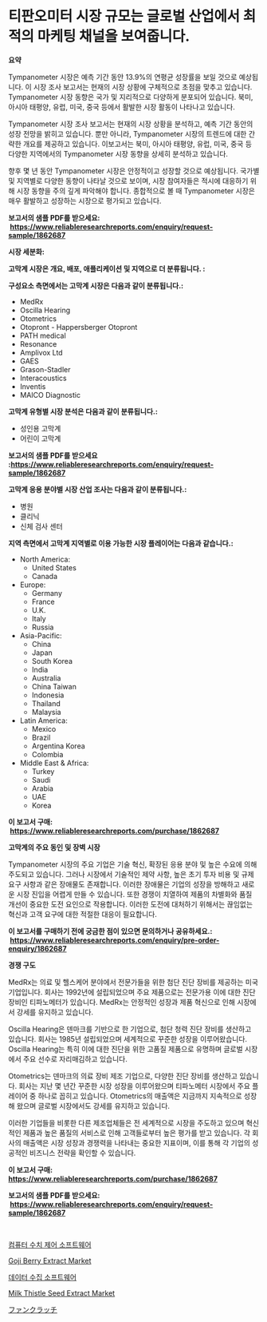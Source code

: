<p><h1>티판오미터 시장 규모는 글로벌 산업에서 최적의 마케팅 채널을 보여줍니다.</h1></p><p><strong>요약</strong></p>
<p><p>Tympanometer 시장은 예측 기간 동안 13.9%의 연평균 성장률을 보일 것으로 예상됩니다. 이 시장 조사 보고서는 현재의 시장 상황에 구체적으로 초점을 맞추고 있습니다. Tympanometer 시장 동향은 국가 및 지리적으로 다양하게 분포되어 있습니다. 북미, 아시아 태평양, 유럽, 미국, 중국 등에서 활발한 시장 활동이 나타나고 있습니다.</p><p>Tympanometer 시장 조사 보고서는 현재의 시장 상황을 분석하고, 예측 기간 동안의 성장 전망을 밝히고 있습니다. 뿐만 아니라, Tympanometer 시장의 트렌드에 대한 간략한 개요를 제공하고 있습니다. 이보고서는 북미, 아시아 태평양, 유럽, 미국, 중국 등 다양한 지역에서의 Tympanometer 시장 동향을 상세히 분석하고 있습니다.</p><p>향후 몇 년 동안 Tympanometer 시장은 안정적이고 성장할 것으로 예상됩니다. 국가별 및 지역별로 다양한 동향이 나타날 것으로 보이며, 시장 참여자들은 적시에 대응하기 위해 시장 동향을 주의 깊게 파악해야 합니다. 종합적으로 볼 때 Tympanometer 시장은 매우 활발하고 성장하는 시장으로 평가되고 있습니다.</p></p>
<p><strong>보고서의 샘플 PDF를 받으세요: &nbsp;<a href="https://www.reliableresearchreports.com/enquiry/request-sample/1862687">https://www.reliableresearchreports.com/enquiry/request-sample/1862687</a></strong></p>
<p><strong>시장 세분화:</strong></p>
<p><strong> 고막계 시장은 개요, 배포, 애플리케이션 및 지역으로 더 분류됩니다. :</strong></p>
<p><strong>구성요소 측면에서는 고막계 시장은 다음과 같이 분류됩니다.:</strong></p>
<p><ul><li>MedRx</li><li>Oscilla Hearing</li><li>Otometrics</li><li>Otopront - Happersberger Otopront</li><li>PATH medical</li><li>Resonance</li><li>Amplivox Ltd</li><li>GAES</li><li>Grason-Stadler</li><li>Interacoustics</li><li>Inventis</li><li>MAICO Diagnostic</li></ul></p>
<p><strong> 고막계 유형별 시장 분석은 다음과 같이 분류됩니다.:</strong></p>
<p><ul><li>성인용 고막계</li><li>어린이 고막계</li></ul></p>
<p><strong>보고서의 샘플 PDF를 받으세요 :<a href="https://www.reliableresearchreports.com/enquiry/request-sample/1862687">https://www.reliableresearchreports.com/enquiry/request-sample/1862687</a></strong></p>
<p><strong> 고막계 응용 분야별 시장 산업 조사는 다음과 같이 분류됩니다.:</strong></p>
<p><ul><li>병원</li><li>클리닉</li><li>신체 검사 센터</li></ul></p>
<p><strong>지역 측면에서 고막계 지역별로 이용 가능한 시장 플레이어는 다음과 같습니다.:</strong></p>
<p><ul>
    <li>
        North America:
        <ul>
            <li>United States</li>
            <li>Canada</li>
        </ul>
    </li>
    <li>
        Europe:
        <ul>
            <li>Germany</li>
            <li>France</li>
            <li>U.K.</li>
            <li>Italy</li>
            <li>Russia</li>
        </ul>
    </li>
    <li>
        Asia-Pacific:
        <ul>
            <li>China</li>
            <li>Japan</li>
            <li>South Korea</li>
            <li>India</li>
            <li>Australia</li>
            <li>China Taiwan</li>
            <li>Indonesia</li>
            <li>Thailand</li>
            <li>Malaysia</li>
        </ul>
    </li>
    <li>
        Latin America:
        <ul>
            <li>Mexico</li>
            <li>Brazil</li>
            <li>Argentina Korea</li>
            <li>Colombia</li>
        </ul>
    </li>
    <li>
        Middle East & Africa:
        <ul>
            <li>Turkey</li>
            <li>Saudi</li>
            <li>Arabia</li>
            <li>UAE</li>
            <li>Korea</li>
        </ul>
    </li>
    </ul></p>
<p><strong>이 보고서 구매: &nbsp;<a href="https://www.reliableresearchreports.com/purchase/1862687">https://www.reliableresearchreports.com/purchase/1862687</a></strong></p>
<p><strong>고막계의 주요 동인 및 장벽 시장</strong></p>
<p><p>Tympanometer 시장의 주요 기업은 기술 혁신, 확장된 응용 분야 및 높은 수요에 의해 주도되고 있습니다. 그러나 시장에서 기술적인 제약 사항, 높은 초기 투자 비용 및 규제 요구 사항과 같은 장애물도 존재합니다. 이러한 장애물은 기업의 성장을 방해하고 새로운 시장 진입을 어렵게 만들 수 있습니다. 또한 경쟁이 치열하여 제품의 차별화와 품질 개선이 중요한 도전 요인으로 작용합니다. 이러한 도전에 대처하기 위해서는 끊임없는 혁신과 고객 요구에 대한 적절한 대응이 필요합니다.</p></p>
<p><strong>이 보고서를 구매하기 전에 궁금한 점이 있으면 문의하거나 공유하세요.: &nbsp;<a href="https://www.reliableresearchreports.com/enquiry/pre-order-enquiry/1862687">https://www.reliableresearchreports.com/enquiry/pre-order-enquiry/1862687</a></strong></p>
<p><strong>경쟁 구도</strong></p>
<p><p>MedRx는 의료 및 헬스케어 분야에서 전문가들을 위한 첨단 진단 장비를 제공하는 미국 기업입니다. 회사는 1992년에 설립되었으며 주요 제품으로는 전문가용 이에 대한 진단 장비인 티파노메터가 있습니다. MedRx는 안정적인 성장과 제품 혁신으로 인해 시장에서 강세를 유지하고 있습니다.</p><p>Oscilla Hearing은 덴마크를 기반으로 한 기업으로, 첨단 청력 진단 장비를 생산하고 있습니다. 회사는 1985년 설립되었으며 세계적으로 꾸준한 성장을 이루어왔습니다. Oscilla Hearing는 특히 이에 대한 진단을 위한 고품질 제품으로 유명하며 글로벌 시장에서 주요 선수로 자리매김하고 있습니다.</p><p>Otometrics는 덴마크의 의료 장비 제조 기업으로, 다양한 진단 장비를 생산하고 있습니다. 회사는 지난 몇 년간 꾸준한 시장 성장을 이루어왔으며 티파노메터 시장에서 주요 플레이어 중 하나로 꼽히고 있습니다. Otometrics의 매출액은 지금까지 지속적으로 성장해 왔으며 글로벌 시장에서도 강세를 유지하고 있습니다.</p><p>이러한 기업들을 비롯한 다른 제조업체들은 전 세계적으로 시장을 주도하고 있으며 혁신적인 제품과 높은 품질의 서비스로 인해 고객들로부터 높은 평가를 받고 있습니다. 각 회사의 매출액은 시장 성장과 경쟁력을 나타내는 중요한 지표이며, 이를 통해 각 기업의 성공적인 비즈니스 전략을 확인할 수 있습니다.</p></p>
<p><strong>이 보고서 구매: &nbsp; <a href="https://www.reliableresearchreports.com/purchase/1862687">https://www.reliableresearchreports.com/purchase/1862687</a></strong></p>
<p><strong>보고서의 샘플 PDF를 받으세요: &nbsp;<a href="https://www.reliableresearchreports.com/enquiry/request-sample/1862687">https://www.reliableresearchreports.com/enquiry/request-sample/1862687</a></strong><strong></strong></p>
<p>&nbsp;</p>
<p><p><a href="https://github.com/oajzkywllm460/Market-Research-Report-List-1/blob/main/1173636192014.md">컴퓨터 수치 제어 소프트웨어</a></p><p><a href="https://github.com/CliffMedina6/Market-Research-Report-List-3/blob/main/goji-berry-extract-market.md">Goji Berry Extract Market</a></p><p><a href="https://github.com/vsr06p4p49/Market-Research-Report-List-1/blob/main/3436714192015.md">데이터 수집 소프트웨어</a></p><p><a href="https://github.com/provorikovar/Market-Research-Report-List-3/blob/main/milk-thistle-seed-extract-market.md">Milk Thistle Seed Extract Market</a></p><p><a href="https://github.com/cbigkbh02719/Market-Research-Report-List-1/blob/main/5927071192200.md">ファンクラッチ</a></p></p>